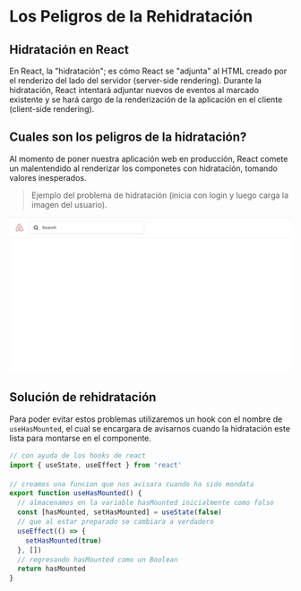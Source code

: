 # Los Peligros de la Rehidratación

## Hidratación en React

En React, la "hidratación"; es cómo React se "adjunta" al HTML creado por el renderizo del lado del servidor (server-side rendering). Durante la hidratación, React intentará adjuntar nuevos de eventos al marcado existente y se hará cargo de la renderización de la aplicación en el cliente (client-side rendering).

## Cuales son los peligros de la hidratación?

Al momento de poner nuestra aplicación web en producción, React comete un malentendido al renderizar los componetes con hidratación, tomando valores inesperados.

> Ejemplo del problema de hidratación (inicia con login y luego carga la imagen del usuario).

![Alt Text](public\airbnb.gif 'Airbnb error hydratation')

## Solución de rehidratación

Para poder evitar estos problemas utilizaremos un hook con el nombre de `useHasMounted`, el cual se encargara de avisarnos cuando la hidratación este lista para montarse en el componente.

```jsx
// con ayuda de los hooks de react
import { useState, useEffect } from 'react'

// creamos una funcion que nos avisara cuando ha sido mondata
export function useHasMounted() {
  // almacenamos en la variable hasMounted inicialmente como falso
  const [hasMounted, setHasMounted] = useState(false)
  // que al estar preparado se cambiara a verdadero
  useEffect(() => {
    setHasMounted(true)
  }, [])
  // regresando hasMounted como un Boolean
  return hasMounted
}
```
